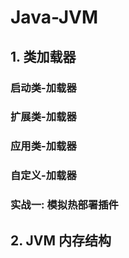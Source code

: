 # Java-JVM

## 1. 类加载器

### 启动类-加载器

### 扩展类-加载器

### 应用类-加载器

### 自定义-加载器

### 实战一: 模拟热部署插件

## 2. JVM 内存结构
